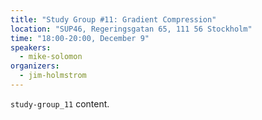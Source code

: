 ```yaml
---
title: "Study Group #11: Gradient Compression"
location: "SUP46, Regeringsgatan 65, 111 56 Stockholm"
time: "18:00-20:00, December 9"
speakers:
  - mike-solomon
organizers:
  - jim-holmstrom
---
```

`study-group_11` content.
